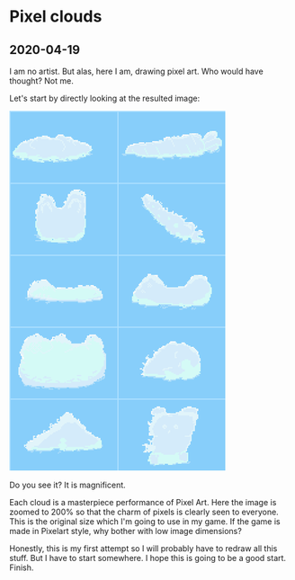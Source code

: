 # Pixel clouds
## 2020-04-19

I am no artist. But alas, here I am, drawing pixel art. Who would have thought?
Not me.

Let's start by directly looking at the resulted image:

![pixel clouds](assets/images/pixel_clouds_attempt.png)

Do you see it? It is magnificent.

Each cloud is a masterpiece performance of Pixel Art. Here the image is zoomed
to 200% so that the charm of pixels is clearly seen to everyone. This is the
original size which I'm going to use in my game. If the game is made in Pixelart
style, why bother with low image dimensions?

Honestly, this is my first attempt so I will probably have to redraw all this
stuff. But I have to start somewhere. I hope this is going to be a good start.
Finish.
